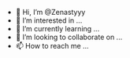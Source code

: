 - 👋 Hi, I’m @Zenastyyy
- 👀 I’m interested in ...
- 🌱 I’m currently learning ...
- 💞️ I’m looking to collaborate on ...
- 📫 How to reach me ...

<!---
Zenastyyy/Zenastyyy is a ✨ special ✨ repository because its `README.md` (this file) appears on your GitHub profile.
You can click the Preview link to take a look at your changes.
--->
